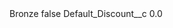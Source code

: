 <?xml version="1.0" encoding="UTF-8"?>
<CustomMetadata xmlns="http://soap.sforce.com/2006/04/metadata" xmlns:xsi="http://www.w3.org/2001/XMLSchema-instance" xmlns:xsd="http://www.w3.org/2001/XMLSchema">
    <label>Bronze</label>
    <protected>false</protected>
    <values>
        <field>Default_Discount__c</field>
        <value xsi:type="xsd:double">0.0</value>
    </values>
</CustomMetadata>

